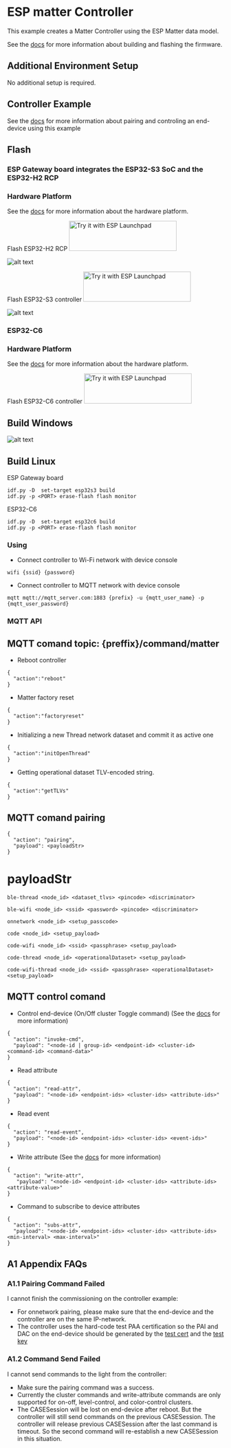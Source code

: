 # ESP matter Controller

This example creates a Matter Controller using the ESP Matter data model.

See the [docs](https://docs.espressif.com/projects/esp-matter/en/latest/esp32/developing.html) for more information about building and flashing the firmware.

## Additional Environment Setup

No additional setup is required.

## Controller Example

See the [docs](https://docs.espressif.com/projects/esp-matter/en/latest/esp32/developing.html#controller-example) for more information
about pairing and controling an end-device using this example

## Flash

### ESP Gateway board integrates the ESP32-S3 SoC and the ESP32-H2 RCP

### Hardware Platform

See the [docs](https://github.com/espressif/esp-thread-br#hardware-platforms) for more information about the hardware platform.

Flash ESP32-H2 RCP <a href="https://espressif.github.io/esp-launchpad/?flashConfigURL=https://live-control-project.github.io/bin/config.toml">
<img alt="Try it with ESP Launchpad" src="https://espressif.github.io/esp-launchpad/assets/try_with_launchpad.png" width="250" height="70">
</a>

![alt text](screen/esp-board_h2.jpg?raw=true)

Flash ESP32-S3 controller <a href="https://espressif.github.io/esp-launchpad/?flashConfigURL=https://live-control-project.github.io/bin/config.toml">
<img alt="Try it with ESP Launchpad" src="https://espressif.github.io/esp-launchpad/assets/try_with_launchpad.png" width="250" height="70">
</a>

![alt text](screen/esp-board_s3.jpg?raw=true)

### ESP32-C6

### Hardware Platform

See the [docs](https://www.espressif.com/en/products/socs/esp32-c6) for more information about the hardware platform.

Flash ESP32-C6 controller
<a href="https://espressif.github.io/esp-launchpad/?flashConfigURL=https://live-control-project.github.io/bin/config.toml">
<img alt="Try it with ESP Launchpad" src="https://espressif.github.io/esp-launchpad/assets/try_with_launchpad.png" width="250" height="70">
</a>

## Build Windows

![alt text](screen/Build_Windows.jpg?raw=true)

## Build Linux

ESP Gateway board

```
idf.py -D  set-target esp32s3 build
idf.py -p <PORT> erase-flash flash monitor
```

ESP32-C6

```
idf.py -D  set-target esp32c6 build
idf.py -p <PORT> erase-flash flash monitor
```

### Using

- Connect controller to Wi-Fi network with device console

```
wifi {ssid} {password}
```

- Connect controller to MQTT network with device console

```
mqtt mqtt://mqtt_server.com:1883 {prefix} -u {mqtt_user_name} -p {mqtt_user_password}
```

### MQTT API

## MQTT comand topic: {preffix}/command/matter

- Reboot controller

```
{
  "action":"reboot"
}
```

- Matter factory reset

```
{
  "action":"factoryreset"
}
```

- Initializing a new Thread network dataset and commit it as active one

```
{
  "action":"initOpenThread"
}
```

- Getting operational dataset TLV-encoded string.

```
{
  "action":"getTLVs"
}
```

## MQTT comand pairing

```
{
  "action": "pairing",
  "payload": <payloadStr>
}
```

# payloadStr

```
ble-thread <node_id> <dataset_tlvs> <pincode> <discriminator>
```

```
ble-wifi <node_id> <ssid> <password> <pincode> <discriminator>
```

```
onnetwork <node_id> <setup_passcode>
```

```
code <node_id> <setup_payload>
```

```
code-wifi <node_id> <ssid> <passphrase> <setup_payload>
```

```
code-thread <node_id> <operationalDataset> <setup_payload>
```

```
code-wifi-thread <node_id> <ssid> <passphrase> <operationalDataset> <setup_payload>
```

## MQTT control comand

- Control end-device (On/Off cluster Toggle command) (See the [docs](https://docs.espressif.com/projects/esp-matter/en/latest/esp32/developing.html) for more information)

```
{
  "action": "invoke-cmd",
  "payload": "<node-id | group-id> <endpoint-id> <cluster-id> <command-id> <command-data>"
}
```

- Read attribute

```
{
  "action": "read-attr",
  "payload": "<node-id> <endpoint-ids> <cluster-ids> <attribute-ids>"
}
```

- Read event

```
{
  "action": "read-event",
  "payload": "<node-id> <endpoint-ids> <cluster-ids> <event-ids>"
}
```

- Write attribute (See the [docs](https://docs.espressif.com/projects/esp-matter/en/latest/esp32/developing.html) for more information)

```
{
  "action": "write-attr",
   "payload": "<node-id> <endpoint-id> <cluster-ids> <attribute-ids> <attribute-value>"
}
```

- Command to subscribe to device attributes

```
{
  "action": "subs-attr",
  "payload": "<node-id> <endpoint-ids> <cluster-ids> <attribute-ids> <min-interval> <max-interval>"
}
```

## A1 Appendix FAQs

### A1.1 Pairing Command Failed

I cannot finish the commissioning on the controller example:

- For onnetwork pairing, please make sure that the end-device and the controller are on the same IP-network.
- The controller uses the hard-code test PAA certification so the PAI and DAC on the end-device should be generated by the [test cert](https://github.com/espressif/connectedhomeip/blob/4f7669b052b16bd054227376e1bbadac85419793/credentials/test/attestation/Chip-Test-PAA-NoVID-Cert.pem) and the [test key](https://github.com/espressif/connectedhomeip/blob/4f7669b052b16bd054227376e1bbadac85419793/credentials/test/attestation/Chip-Test-PAA-NoVID-Key.pem)

### A1.2 Command Send Failed

I cannot send commands to the light from the controller:

- Make sure the pairing command was a success.
- Currently the cluster commands and write-attribute commands are only supported for on-off, level-control, and color-control clusters.
- The CASESession will be lost on end-device after reboot. But the controller will still send commands on the previous CASESession. The controller will release previous CASESession after the last command is timeout. So the second command will re-establish a new CASESession in this situation.
